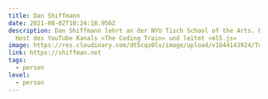 ```yaml
---
title: Dan Shiffmann
date: 2021-08-02T10:24:18.956Z
description: Dan Shiffmann lehrt an der NYU Tisch School of the Arts. Er ist der
  Host des YouTube Kanals »The Coding Train« und leitet »ml5.js«
image: https://res.cloudinary.com/dt5cqs0lv/image/upload/v1644143924/Tools/Personen/Screenshot_2021-08-02_at_12-13-18_Home_Daniel_Shiffman_kur3mw_gpurwh.jpg
link: https://shiffman.net
tags:
  - person
level:
  - person
---
```


